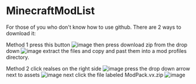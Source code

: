 # MinecraftModList
For those of you who don't know how to use github.
There are 2 ways to download it:

Method 1
press this button
![image](https://user-images.githubusercontent.com/56004842/190290306-6850815a-746b-4821-8221-ded5c7484dc3.png)
then press download zip from the drop down
![image](https://user-images.githubusercontent.com/56004842/190290391-01679456-7604-4062-8907-a62d4ce12c63.png)
extract the files and copy and past them into a mod profiles directory.

Method 2
click realses on the right side
![image](https://user-images.githubusercontent.com/56004842/190290627-21f60279-dc71-4525-9e74-befeed44b299.png)
press the drop down arrow next to assets
![image](https://user-images.githubusercontent.com/56004842/190290671-76d920f6-5692-495c-89cd-7befe411f3e4.png)
next click the file labeled ModPack.vx.zip
![image](https://user-images.githubusercontent.com/56004842/190290737-9fc4c1d2-dc7d-4397-b69b-b51663233755.png)
